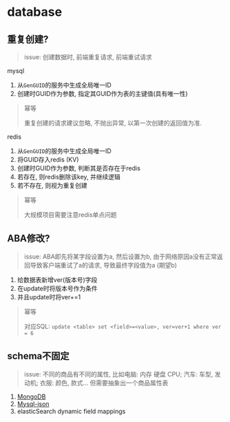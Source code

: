 # database

## 重复创建?

> issue: 创建数据时, 前端重复请求, 前端重试请求

mysql

1. 从`GenGUID`的服务中生成全局唯一ID
2. 创建时GUID作为参数, 指定其GUID作为表的主键值(具有唯一性)

> 幂等
>
> 重复创建的请求建议忽略, 不抛出异常, 以第一次创建的返回值为准.

redis

1. 从`GenGUID`的服务中生成全局唯一ID
2. 将GUID存入redis (KV)
3. 创建时GUID作为参数, 判断其是否存在于redis
4. 若存在, 则redis删除该key, 并继续逻辑
5. 若不存在, 则视为重复创建

> 幂等
>
> 大规模项目需要注意redis单点问题

## ABA修改?

> issue: ABA即先将某字段设置为a, 然后设置为b, 由于网络原因a没有正常返回导致客户端重试了a的请求, 导致最终字段值为a (期望b)

1. 给数据表新增ver(版本号)字段
2. 在update时将版本号作为条件
3. 并且update时将ver+=1

> 幂等
>
> 对应SQL: `update <table> set <field>=<value>, ver=ver+1 where ver = 6`  

## schema不固定

> issue: 不同的商品有不同的属性, 比如电脑: 内存 硬盘 CPU; 汽车: 车型, 发动机; 衣服: 颜色, 款式... 但需要抽象出一个商品属性表

1. [MongoDB](mongodb.md)
2. [Mysql-json](mysql.md)
3. elasticSearch dynamic field mappings
